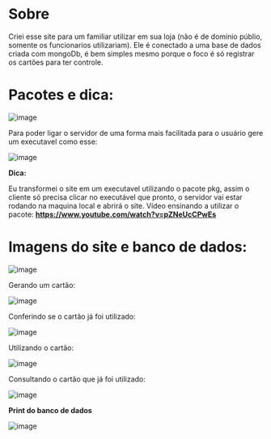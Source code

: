 # Sobre

Criei esse site para um familiar utilizar em sua loja (não é de domínio públio, somente os funcionarios utilizariam). Ele é conectado a uma base de dados criada com mongoDb, é bem simples  mesmo porque o foco é só registrar os cartões para ter controle.

# Pacotes e dica:

![image](https://user-images.githubusercontent.com/90096835/212728953-40a34559-59f0-440d-87b3-776fab8e51be.png)

Para poder ligar o servidor de uma forma mais facilitada para o usuário gere um executavel como esse:

![image](https://user-images.githubusercontent.com/90096835/212729146-910b912c-f341-484c-93eb-392c2354bd60.png)

**Dica:**
 
  Eu transformei o site em um executavel utilizando o pacote pkg, assim o cliente só precisa clicar no executável que pronto, o servidor vai estar rodando na maquina local e abrirá o site. Vídeo ensinando a utilizar o pacote: **https://www.youtube.com/watch?v=pZNeUcCPwEs**


# Imagens do site e banco de dados:

![image](https://user-images.githubusercontent.com/90096835/212727735-9694ca10-bcc8-46d0-9c17-73b05bd5b6a5.png)

Gerando um cartão:

![image](https://user-images.githubusercontent.com/90096835/212727905-bc06d2a3-8011-4121-af6a-6201dada6d1c.png)

Conferindo se o cartão já foi utilizado:

![image](https://user-images.githubusercontent.com/90096835/212727995-8fc860ee-0c0d-46e8-8e8f-c1edde71eb9e.png)

Utilizando o cartão:

![image](https://user-images.githubusercontent.com/90096835/212728134-4277ee86-07f8-4d81-a7be-65e8c0e62d01.png)

Consultando o cartão que já foi utilizado:

![image](https://user-images.githubusercontent.com/90096835/212728297-cc832e66-5c0a-49eb-a6ab-0f4e9540b070.png)


**Print do banco de dados**

![image](https://user-images.githubusercontent.com/90096835/212728579-5a02ba23-71e8-4228-a89a-82d032290019.png)
